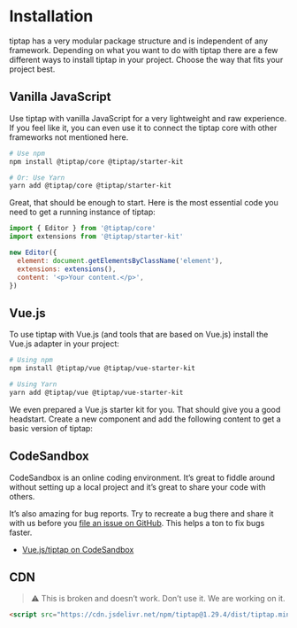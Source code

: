 # Installation

tiptap has a very modular package structure and is independent of any framework. Depending on what you want to do with tiptap there are a few different ways to install tiptap in your project. Choose the way that fits your project best.

## Vanilla JavaScript

Use tiptap with vanilla JavaScript for a very lightweight and raw experience. If you feel like it, you can even use it to connect the tiptap core with other frameworks not mentioned here.

```bash
# Use npm
npm install @tiptap/core @tiptap/starter-kit

# Or: Use Yarn
yarn add @tiptap/core @tiptap/starter-kit
```

Great, that should be enough to start. Here is the most essential code you need to get a running instance of tiptap:

```js
import { Editor } from '@tiptap/core'
import extensions from '@tiptap/starter-kit'

new Editor({
  element: document.getElementsByClassName('element'),
  extensions: extensions(),
  content: '<p>Your content.</p>',
})
```

## Vue.js

To use tiptap with Vue.js (and tools that are based on Vue.js) install the Vue.js adapter in your project:

```bash
# Using npm
npm install @tiptap/vue @tiptap/vue-starter-kit

# Using Yarn
yarn add @tiptap/vue @tiptap/vue-starter-kit
```

We even prepared a Vue.js starter kit for you. That should give you a good headstart. Create a new component and add the following content to get a basic version of tiptap:

<demo name="General/Installation" />

## CodeSandbox

CodeSandbox is an online coding environment. It’s great to fiddle around without setting up a local project and it’s great to share your code with others.

It’s also amazing for bug reports. Try to recreate a bug there and share it with us before you [file an issue on GitHub](https://github.com/ueberdosis/tiptap-next/issues/new). This helps a ton to fix bugs faster.

* [Vue.js/tiptap on CodeSandbox](https://codesandbox.io/s/vue-issue-template-h0g28)

## CDN

> ⚠️ This is broken and doesn’t work. Don’t use it. We are working on it.

```html
<script src="https://cdn.jsdelivr.net/npm/tiptap@1.29.4/dist/tiptap.min.js"></script>
```